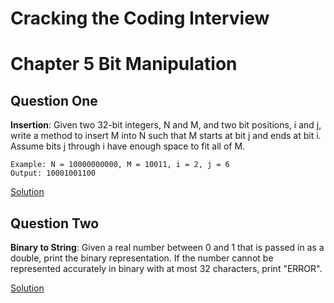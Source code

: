 Cracking the Coding Interview
=============================

# Chapter 5 Bit Manipulation

## Question One

**Insertion**: Given two 32-bit integers, N and M, and two bit positions, i and
j, write a method to insert M into N such that M starts at bit j and ends at bit
i. Assume bits j through i have enough space to fit all of M.

    Example: N = 10000000000, M = 10011, i = 2, j = 6
    Output: 10001001100

[Solution](51_insertion.py)

## Question Two

**Binary to String**: Given a real number between 0 and 1 that is passed in as a
double, print the binary representation. If the number cannot be represented
accurately in binary with at most 32 characters, print "ERROR".

[Solution](52_binary_to_string.py)
